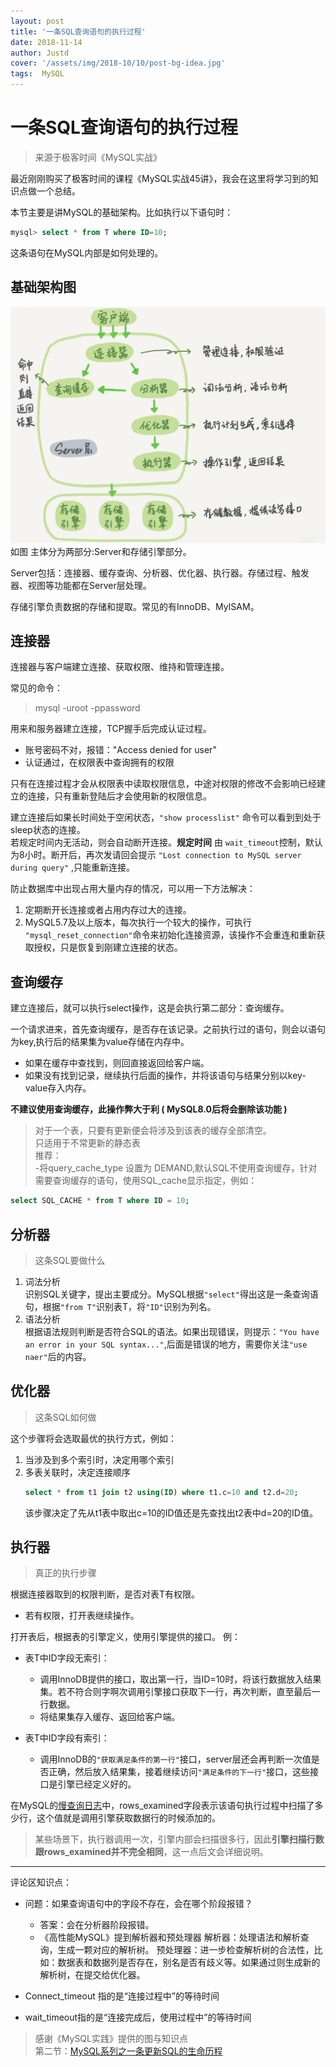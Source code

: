 ```yaml
---
layout: post
title: '一条SQL查询语句的执行过程'
date: 2018-11-14
author: Justd
cover: '/assets/img/2018-10/10/post-bg-idea.jpg'
tags:  MySQL  
---
```

# 一条SQL查询语句的执行过程   

>来源于极客时间《MySQL实战》  

最近刚刚购买了极客时间的课程《MySQL实战45讲》，我会在这里将学习到的知识点做一个总结。   

本节主要是讲MySQL的基础架构。比如执行以下语句时：
```SQL  
mysql> select * from T where ID=10;
```   
这条语句在MySQL内部是如何处理的。


## 基础架构图

![](/assets/img/2018-11/20/mysql1.png)    
如图 主体分为两部分:Server和存储引擎部分。

Server包括：连接器、缓存查询、分析器、优化器、执行器。存储过程、触发器、视图等功能都在Server层处理。   

存储引擎负责数据的存储和提取。常见的有InnoDB、MyISAM。


## 连接器   

连接器与客户端建立连接、获取权限、维持和管理连接。

  
 常见的命令：
 > mysql -uroot -ppassword      

 用来和服务器建立连接，TCP握手后完成认证过程。
 - 账号密码不对，报错："Access denied for user"
 - 认证通过，在权限表中查询拥有的权限    

只有在连接过程才会从权限表中读取权限信息，中途对权限的修改不会影响已经建立的连接，只有重新登陆后才会使用新的权限信息。

建立连接后如果长时间处于空闲状态，``"show processlist"``  命令可以看到到处于sleep状态的连接。   
若规定时间内无活动，则会自动断开连接。**规定时间** 由 ``wait_timeout``控制，默认为8小时。断开后，再次发请回会提示   `"Lost connection to MySQL server during query"` ,只能重新连接。   

防止数据库中出现占用大量内存的情况，可以用一下方法解决：   
1. 定期断开长连接或者占用内存过大的连接。
2. MySQL5.7及以上版本，每次执行一个较大的操作，可执行 `"mysql_reset_connection"`命令来初始化连接资源，该操作不会重连和重新获取授权，只是恢复到刚建立连接的状态。   
   
 
## 查询缓存   
建立连接后，就可以执行select操作，这是会执行第二部分：查询缓存。   

一个请求进来，首先查询缓存，是否存在该记录。之前执行过的语句，则会以语句为key,执行后的结果集为value存储在内存中。
- 如果在缓存中查找到，则回直接返回给客户端。 
- 如果没有找到记录，继续执行后面的操作，并将该语句与结果分别以key-value存入内存。
  
**不建议使用查询缓存，此操作弊大于利  ( MySQL8.0后将会删除该功能 )**    
>对于一个表，只要有更新便会将涉及到该表的缓存全部清空。   
只适用于不常更新的静态表   
推荐：   
   -将query_cache_type 设置为 DEMAND,默认SQL不使用查询缓存，针对需要查询缓存的语句，使用SQL_cache显示指定，例如：   
 ```sql
select SQL_CACHE * from T where ID = 10;
```

## 分析器    
>这条SQL要做什么    

1. 词法分析   
识别SQL关键字，提出主要成分。MySQL根据`"select"`得出这是一条查询语句，根据`"from T"`识别表T，将`"ID"`识别为列名。   
2. 语法分析    
根据语法规则判断是否符合SQL的语法。如果出现错误，则提示：`"You have an error in your SQL syntax..."`,后面是错误的地方，需要你关注`"use naer"`后的内容。  

## 优化器
>这条SQL如何做   

这个步骤将会选取最优的执行方式，例如：   
1. 当涉及到多个索引时，决定用哪个索引   
2. 多表关联时，决定连接顺序
    ```sql
    select * from t1 join t2 using(ID) where t1.c=10 and t2.d=20;
    ```
    该步骤决定了先从t1表中取出c=10的ID值还是先查找出t2表中d=20的ID值。

## 执行器    
>真正的执行步骤

根据连接器取到的权限判断，是否对表T有权限。    
- 若有权限，打开表继续操作。

打开表后，根据表的引擎定义，使用引擎提供的接口。
例：
- 表T中ID字段无索引：    
    - 调用InnoDB提供的接口，取出第一行，当ID=10时，将该行数据放入结果集。若不符合则字啊次调用引擎接口获取下一行，再次判断，直至最后一行数据。
    - 将结果集存入缓存、返回给客户端。
  
- 表T中ID字段有索引：
    - 调用InnoDB的`"获取满足条件的第一行"`接口，server层还会再判断一次值是否正确，然后放入结果集，接着继续访问`"满足条件的下一行"`接口，这些接口是引擎已经定义好的。
  
在MySQL的[慢查询日志](https://justed.github.io/2018/09/25/MySQL-analysis.html)中，rows_examined字段表示该语句执行过程中扫描了多少行，这个值就是调用引擎获取数据行的时候添加的。
>某些场景下，执行器调用一次，引擎内部会扫描很多行，因此**引擎扫描行数跟rows_examined并不完全相同**，这一点后文会详细说明。



----   
评论区知识点：     
- 问题：如果查询语句中的字段不存在，会在哪个阶段报错？    
    - 答案：会在分析器阶段报错。
    - 《高性能MySQL》提到解析器和预处理器
解析器：处理语法和解析查询，生成一颗对应的解析树。
预处理器：进一步检查解析树的合法性，比如：数据表和数据列是否存在，别名是否有歧义等。如果通过则生成新的解析树，在提交给优化器。

- Connect_timeout 指的是“连接过程中”的等待时间
- wait_timeout指的是“连接完成后，使用过程中”的等待时间    
  
>感谢《MySQL实践》提供的图与知识点    
第二节：[MySQL系列之一条更新SQL的生命历程](https://justed.github.io/2018/11/14/MySQL-select.html)